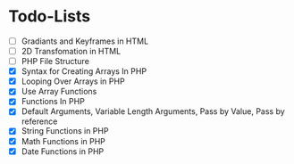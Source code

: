 # Todo-Lists

- [ ] Gradiants and Keyframes in HTML
- [ ] 2D Transfomation in HTML
- [ ] PHP File Structure
- [x] Syntax for Creating Arrays In PHP
- [x] Looping Over Arrays in PHP
- [x] Use Array Functions
- [x] Functions In PHP
- [x] Default Arguments, Variable Length Arguments, Pass by Value, Pass by reference
- [x] String Functions in PHP
- [x] Math Functions in PHP
- [x] Date Functions in PHP
